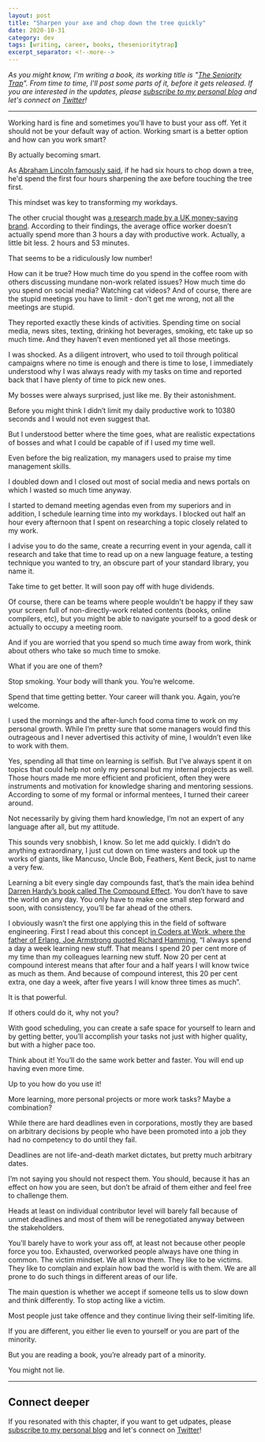 ```yaml
---
layout: post
title: "Sharpen your axe and chop down the tree quickly"
date: 2020-10-31
category: dev
tags: [writing, career, books, thesenioritytrap]
excerpt_separator: <!--more-->
---
```

_As you might know, I'm writing a book, its working title is "[The Seniority Trap](https://dev.to/sandordargo/the-seniority-trap-20bn)". From time to time, I'll post some parts of it, before it gets released. If you are interested in the updates, please [subscribe to my personal blog](http://eepurl.com/gvcv1j) and let's connect on [Twitter](https://twitter.com/SandorDargo)!_
<!--more-->

---

Working hard is fine and sometimes you’ll have to bust your ass off. Yet it should not be your default way of action. Working smart is a better option and how can you work smart?

By actually becoming smart.

As [Abraham Lincoln famously said](https://benjaminhardy.com/want-to-become-the-best-at-what-you-do-read-this/), if he had six hours to chop down a tree, he'd spend the first four hours sharpening the axe before touching the tree first. 

This mindset was key to transforming my workdays. 

The other crucial thought was [a research made by a UK money-saving brand](https://www.vouchercloud.com/resources/office-worker-productivity). According to their findings, the average office worker doesn’t actually spend more than 3 hours a day with productive work. Actually, a little bit less. 2 hours and 53 minutes.

That seems to be a ridiculously low number! 

How can it be true? How much time do you spend in the coffee room with others discussing mundane non-work related issues? How much time do you spend on social media? Watching cat videos? And of course, there are the stupid meetings you have to limit - don't get me wrong, not all the meetings are stupid.

They reported exactly these kinds of activities. Spending time on social media, news sites, texting, drinking hot beverages, smoking, etc take up so much time. And they haven’t even mentioned yet all those meetings.

I was shocked. As a diligent introvert, who used to toil through political campaigns where no time is enough and there is time to lose, I immediately understood why I was always ready with my tasks on time and reported back that I have plenty of time to pick new ones.

My bosses were always surprised, just like me. By their astonishment.

Before you might think I didn’t limit my daily productive work to 10380 seconds and I would not even suggest that.

But I understood better where the time goes, what are realistic expectations of bosses and what I could be capable of if I used my time well.

Even before the big realization, my managers used to praise my time management skills.

I doubled down and I closed out most of social media and news portals on which I wasted so much time anyway. 

I started to demand meeting agendas even from my superiors and in addition, I schedule learning time into my workdays. I blocked out half an hour every afternoon that I spent on researching a topic closely related to my work.

I advise you to do the same, create a recurring event in your agenda, call it research and take that time to read up on a new language feature, a testing technique you wanted to try, an obscure part of your standard library, you name it.

Take time to get better. It will soon pay off with huge dividends.

Of course, there can be teams where people wouldn't be happy if they saw your screen full of non-directly-work related contents (books, online compilers, etc), but you might be able to navigate yourself to a good desk or actually to occupy a meeting room.

And if you are worried that you spend so much time away from work, think about others who take so much time to smoke. 

What if you are one of them?

Stop smoking. Your body will thank you. You’re welcome.

Spend that time getting better. Your career will thank you. Again, you’re welcome.

I used the mornings and the after-lunch food coma time to work on my personal growth. While I’m pretty sure that some managers would find this outrageous and I never advertised this activity of mine, I wouldn’t even like to work with them.

Yes, spending all that time on learning is selfish. But I’ve always spent it on topics that could help not only my personal but my internal projects as well. Those hours made me more efficient and proficient, often they were instruments and motivation for knowledge sharing and mentoring sessions. According to some of my formal or informal mentees, I turned their career around.

Not necessarily by giving them hard knowledge, I’m not an expert of any language after all, but my attitude.

This sounds very snobbish, I know. So let me add quickly. I didn’t do anything extraordinary, I just cut down on time wasters and took up the works of giants, like Mancuso, Uncle Bob, Feathers, Kent Beck, just to name a very few.

Learning a bit every single day compounds fast, that’s the main idea behind [Darren Hardy’s book called The Compound Effect](https://www.sandordargo.com/blog/2019/04/17/the-compound-effect). You don’t have to save the world on any day. You only have to make one small step forward and soon, with consistency, you’ll be far ahead of the others.

I obviously wasn’t the first one applying this in the field of software engineering. First I read about this concept [in Coders at Work, where the father of Erlang, Joe Armstrong quoted Richard Hamming](https://www.sandordargo.com/blog/2017/11/03/coders-at-work-joe-armstrong), “I always spend a day a week learning new stuff. That means I spend 20 per cent more of my time than my colleagues learning new stuff. Now 20 per cent at compound interest means that after four and a half years I will know twice as much as them. And because of compound interest, this 20 per cent extra, one day a week, after five years I will know three times as much”.

It is that powerful.

If others could do it, why not you?

With good scheduling, you can create a safe space for yourself to learn and by getting better, you’ll accomplish your tasks not just with higher quality, but with a higher pace too. 

Think about it! You’ll do the same work better and faster. You will end up having even more time. 

Up to you how do you use it! 

More learning, more personal projects or more work tasks? Maybe a combination?

While there are hard deadlines even in corporations, mostly they are based on arbitrary decisions by people who have been promoted into a job they had no competency to do until they fail. 

Deadlines are not life-and-death market dictates, but pretty much arbitrary dates. 

I’m not saying you should not respect them. You should, because it has an effect on how you are seen, but don’t be afraid of them either and feel free to challenge them.

Heads at least on individual contributor level will barely fall because of unmet deadlines and most of them will be renegotiated anyway between the stakeholders.

You’ll barely have to work your ass off, at least not because other people force you too. Exhausted, overworked people always have one thing in common. The victim mindset. We all know them. They like to be victims. They like to complain and explain how bad the world is with them. We are all prone to do such things in different areas of our life. 

The main question is whether we accept if someone tells us to slow down and think differently. To stop acting like a victim.

Most people just take offence and they continue living their self-limiting life.

If you are different, you either lie even to yourself or you are part of the minority. 

But you are reading a book, you’re already part of a minority.

You might not lie.

---

## Connect deeper

If you resonated with this chapter, if you want to get udpates, please [subscribe to my personal blog](http://eepurl.com/gvcv1j) and let's connect on [Twitter](https://twitter.com/SandorDargo)!